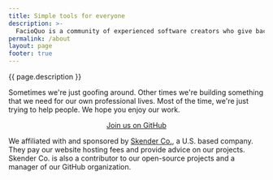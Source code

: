 ```yaml
---
title: Simple tools for everyone
description: >-
  FacioQuo is a community of experienced software creators who give back through open-source works.  We build simple online tools and microsites that people love.
permalink: /about
layout: page
footer: true
---
```


{{ page.description }}

Sometimes we're just goofing around.  Other times we're building something that we need for our own professional lives.  Most of the time, we're just trying to help people.  We hope you enjoy our work.

<p style="text-align:center;"><a button class="fq-button" href="https://github.com/facioquo">Join us on GitHub</a></p>

We affiliated with and sponsored by [Skender Co.](https://skenderco.com), a U.S. based company.  They pay our website hosting fees and provide advice on our projects.  Skender Co. is also a contributor to our open-source projects and a manager of our GitHub organization.

